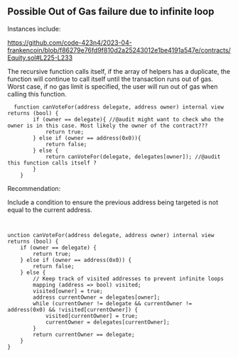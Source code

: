 Possible Out of Gas failure due to infinite loop 
---

Instances include:

https://github.com/code-423n4/2023-04-frankencoin/blob/f86279e76fd9f810d2a25243012e1be4191a547e/contracts/Equity.sol#L225-L233

The recursive function calls itself, if the array of helpers has a duplicate, the function will continue to call itself until the transaction runs out of gas. Worst case, if no gas limit is specified, the user will run out of gas when calling this function. 


```
  function canVoteFor(address delegate, address owner) internal view returns (bool) {
        if (owner == delegate){ //@audit might want to check who the owner is in this case. Most likely the owner of the contract???
            return true;
        } else if (owner == address(0x0)){
            return false;
        } else {
            return canVoteFor(delegate, delegates[owner]); //@audit this function calls itself ? 
        }
    }

```

Recommendation:


Include a condition to ensure the previous address being targeted is not equal to the current address.


```


unction canVoteFor(address delegate, address owner) internal view returns (bool) {
    if (owner == delegate) {
        return true;
    } else if (owner == address(0x0)) {
        return false;
    } else {
        // Keep track of visited addresses to prevent infinite loops
        mapping (address => bool) visited;
        visited[owner] = true;
        address currentOwner = delegates[owner];
        while (currentOwner != delegate && currentOwner != address(0x0) && !visited[currentOwner]) {
            visited[currentOwner] = true;
            currentOwner = delegates[currentOwner];
        }
        return currentOwner == delegate;
    }
}


```